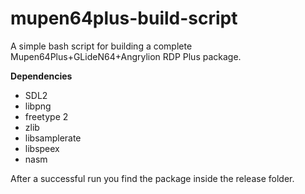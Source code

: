 # mupen64plus-build-script

A simple bash script for building a complete Mupen64Plus+GLideN64+Angrylion RDP Plus package.

**Dependencies**

  - SDL2
  - libpng
  - freetype 2
  - zlib
  - libsamplerate
  - libspeex
  - nasm

After a successful run you find the package inside the release folder.

